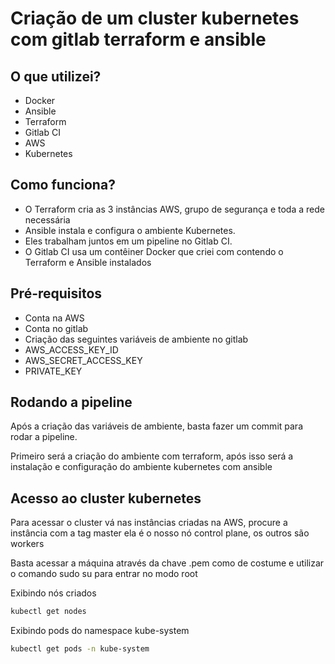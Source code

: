 # Criação de um cluster kubernetes com gitlab terraform e ansible

## O que utilizei?

* Docker
* Ansible
* Terraform
* Gitlab CI
* AWS
* Kubernetes

## Como funciona?

* O Terraform cria as 3 instâncias AWS, grupo de segurança e toda a rede necessária
* Ansible instala e configura o ambiente Kubernetes.
* Eles trabalham juntos em um pipeline no Gitlab CI.
* O Gitlab CI usa um contêiner Docker que criei com contendo o Terraform e Ansible instalados 

## Pré-requisitos 

* Conta na AWS
* Conta no gitlab
* Criação das seguintes variáveis de ambiente no gitlab
* AWS_ACCESS_KEY_ID
* AWS_SECRET_ACCESS_KEY
* PRIVATE_KEY

## Rodando a pipeline

Após a criação das variáveis de ambiente, basta fazer um commit para rodar a pipeline.

Primeiro será a criação do ambiente com terraform, após isso será a instalação e configuração do ambiente kubernetes com ansible

## Acesso ao cluster kubernetes

Para acessar o cluster vá nas instâncias criadas na AWS, procure a instância com a tag master
ela é o nosso nó control plane, os outros são workers

Basta acessar a máquina através da chave .pem como de costume e utilizar o comando sudo su para entrar no modo root

Exibindo nós criados

```bash
kubectl get nodes
```

Exibindo pods do namespace kube-system

```bash
kubectl get pods -n kube-system
```
